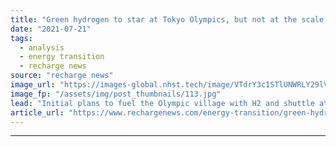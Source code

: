 ```yaml
---
title: "Green hydrogen to star at Tokyo Olympics, but not at the scale originally envisaged"
date: "2021-07-21"
tags: 
  - analysis
  - energy transition
  - recharge news
source: "recharge news"
image_url: "https://images-global.nhst.tech/image/VTdrY3c1STlUNWRLY29lVGFTbkg5NmNGQUNmNUhMNEVkQ0EyOVFRSmFGWT0=/nhst/binary/c5c68481603bc51719acf4f09ebd5f55"
image_fp: "/assets/img/post_thumbnails/113.jpg"
lead: "Initial plans to fuel the Olympic village with H2 and shuttle athletes to venues on 100 fuel-cell buses have been quietly dropped"
article_url: "https://www.rechargenews.com/energy-transition/green-hydrogen-to-star-at-tokyo-olympics-but-not-at-the-scale-originally-envisaged/2-1-1043094"
---
```


---

